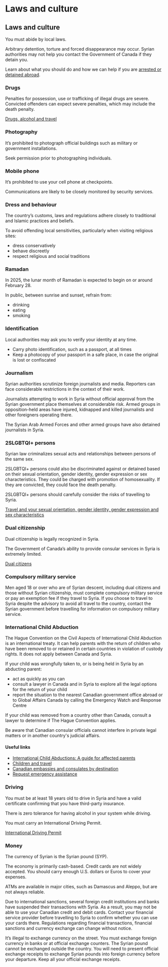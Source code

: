 # Laws and culture

## Laws and culture

You must abide by local laws.

Arbitrary detention, torture and forced disappearance may occur. Syrian authorities may not help you contact the Government of Canada if they detain you.

Learn about what you should do and how we can help if you are [arrested or detained abroad](http://travel.gc.ca/assistance/emergency-info/arrest-detention).

### Drugs

Penalties for possession, use or trafficking of illegal drugs are severe. Convicted offenders can expect severe penalties, which may include the death penalty.

[Drugs, alcohol and travel](https://travel.gc.ca/travelling/health-safety/drugs)

### Photography

It’s prohibited to photograph official buildings such as military or government installations.

Seek permission prior to photographing individuals.

### Mobile phone

It’s prohibited to use your cell phone at checkpoints.

Communications are likely to be closely monitored by security services.

### Dress and behaviour

The country’s customs, laws and regulations adhere closely to traditional and Islamic practices and beliefs.

To avoid offending local sensitivities, particularly when visiting religious sites:

* dress conservatively
* behave discreetly
* respect religious and social traditions

### Ramadan

In 2025, the lunar month of Ramadan is expected to begin on or around February 28.

In public, between sunrise and sunset, refrain from:

* drinking
* eating
* smoking

### Identification

Local authorities may ask you to verify your identity at any time.

* Carry photo identification, such as a passport, at all times
* Keep a photocopy of your passport in a safe place, in case the original is lost or confiscated

### Journalism

Syrian authorities scrutinize foreign journalists and media. Reporters can face considerable restrictions in the context of their work.

Journalists attempting to work in Syria without official approval from the Syrian government place themselves at considerable risk. Armed groups in opposition-held areas have injured, kidnapped and killed journalists and other foreigners operating there.

The Syrian Arab Armed Forces and other armed groups have also detained journalists in Syria.

### 2SLGBTQI+ persons

Syrian law criminalizes sexual acts and relationships between persons of the same sex.

2SLGBTQI+ persons could also be discriminated against or detained based on their sexual orientation, gender identity, gender expression or sex characteristics. They could be charged with promotion of homosexuality. If they are convicted, they could face the death penalty.

2SLGBTQI+ persons should carefully consider the risks of travelling to Syria.

[Travel and your sexual orientation, gender identity, gender expression and sex characteristics](https://travel.gc.ca/travelling/health-safety/lgbt-travel)

### Dual citizenship

Dual citizenship is legally recognized in Syria.

The Government of Canada’s ability to provide consular services in Syria is extremely limited.

[Dual citizens](https://travel.gc.ca/travelling/documents/dual-citizenship?_ga=2.145632180.1604988387.1722891959-1748139045.1691506137)

### Compulsory military service

Men aged 18 or over who are of Syrian descent, including dual citizens and those without Syrian citizenship, must complete compulsory military service or pay an exemption fee if they travel to Syria. If you choose to travel to Syria despite the advisory to avoid all travel to the country, contact the Syrian government before travelling for information on compulsory military service.

### International Child Abduction

The Hague Convention on the Civil Aspects of International Child Abduction is an international treaty. It can help parents with the return of children who have been removed to or retained in certain countries in violation of custody rights. It does not apply between Canada and Syria.

If your child was wrongfully taken to, or is being held in Syria by an abducting parent:

* act as quickly as you can
* consult a lawyer in Canada and in Syria to explore all the legal options for the return of your child
* report the situation to the nearest Canadian government office abroad or to Global Affairs Canada by calling the Emergency Watch and Response Centre

If your child was removed from a country other than Canada, consult a lawyer to determine if The Hague Convention applies.

Be aware that Canadian consular officials cannot interfere in private legal matters or in another country's judicial affairs.

#### Useful links

* [International Child Abductions: A guide for affected parents](https://travel.gc.ca/travelling/publications/international-child-abductions)
* [Children and travel](https://travel.gc.ca/travelling/children)
* [Canadian embassies and consulates by destination](https://travel.gc.ca/assistance/embassies-consulates)
* [Request emergency assistance](https://travel.gc.ca/assistance/emergency-assistance)

### Driving

You must be at least 18 years old to drive in Syria and have a valid certificate confirming that you have third-party insurance.

There is zero tolerance for having alcohol in your system while driving.

You must carry an International Driving Permit.

[International Driving Permit](https://travel.gc.ca/travelling/documents/international-driving-permit)

### Money

The currency of Syrian is the Syrian pound (SYP).

The economy is primarily cash-based. Credit cards are not widely accepted. You should carry enough U.S. dollars or Euros to cover your expenses.

ATMs are available in major cities, such as Damascus and Aleppo, but are not always reliable.

Due to international sanctions, several foreign credit institutions and banks have suspended their transactions with Syria. As a result, you may not be able to use your Canadian credit and debit cards. Contact your financial service provider before travelling to Syria to confirm whether you can use your cards there. Regulations regarding financial transactions, financial sanctions and currency exchange can change without notice.

It’s illegal to exchange currency on the street. You must exchange foreign currency in banks or at official exchange counters. The Syrian pound cannot be exchanged outside the country. You will need to present official exchange receipts to exchange Syrian pounds into foreign currency before your departure. Keep all your official exchange receipts.